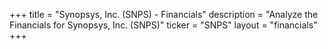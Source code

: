 +++
title = "Synopsys, Inc. (SNPS) - Financials"
description = "Analyze the Financials for Synopsys, Inc. (SNPS)"
ticker = "SNPS"
layout = "financials"
+++

